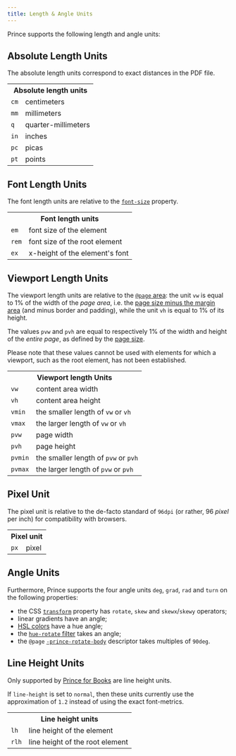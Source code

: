 ```yaml
---
title: Length & Angle Units
---
```


<link rel="preconnect" href="https://fonts.googleapis.com">
<link rel="preconnect" href="https://fonts.gstatic.com" crossorigin>
<link href="https://fonts.googleapis.com/css2?family=Lato:ital,wght@0,100;0,300;0,400;0,700;0,900;1,100;1,300;1,400;1,700;1,900&display=swap" rel="stylesheet">

<style>
.navigationSlider .slidingNav ul li:nth-child(3), .navigationSlider .slidingNav ul li:nth-child(3) > a:hover, .navigationSlider .slidingNav ul li.siteNavGroupActive > a {
    background-color: #fff;
}
.nav-site li:nth-child(3) a {
    color: #333 !important;
}
.nav-site li:nth-child(3) a:hover {
    color: #22b573 !important;;
}
</style>

Prince supports the following length and angle units:

Absolute Length Units
---------------------

The absolute length units correspond to exact distances in the PDF file.

<table class="grid">
<tr>
<th colspan="2">Absolute length units</th>
</tr>
<tr>
<td class="example"><code>cm</code></td>
<td>centimeters</td>
</tr>
<tr>
<td class="example"><code>mm</code></td>
<td>millimeters</td>
</tr>
<tr>
<td class="example"><code>q</code></td>
<td>quarter-millimeters</td>
</tr>
<tr>
<td class="example"><code>in</code></td>
<td>inches</td>
</tr>
<tr>
<td class="example"><code>pc</code></td>
<td>picas</td>
</tr>
<tr>
<td class="example"><code>pt</code></td>
<td>points</td>
</tr>
</table>

Font Length Units
-----------------

The font length units are relative to the [`font-size`](css-props.md#prop-font-size) property.

<table class="grid">
<tr>
<th colspan="2">Font length units</th>
</tr>
<tr>
<td class="example"><code>em</code></td>
<td>font size of the element</td>
</tr>
<tr>
<td class="example"><code>rem</code></td>
<td>font size of the root element</td>
</tr>
<tr>
<td class="example"><code>ex</code></td>
<td>x-height of the element's font</td>
</tr>
</table>

Viewport Length Units
---------------------

The viewport length units are relative to the [`@page` area](css-at-rules.md#at-page): the unit `vw` is equal to 1% of the width of the *page area*, i.e. the [page size minus the margin area](paged.md#page-regions) (and minus border and padding), while the unit `vh` is equal to 1% of its height.

The values `pvw` and `pvh` are equal to respectively 1% of the width and height of the *entire page*, as defined by the [page size](paged.md#page-size).

Please note that these values cannot be used with elements for which a viewport, such as the root element, has not been established.

<table class="grid">
<tr>
<th colspan="2">Viewport length Units</th>
</tr>
<tr>
<td class="example"><code>vw</code></td>
<td>content area width</td>
</tr>
<tr>
<td class="example"><code>vh</code></td>
<td>content area height</td>
</tr>
<tr>
<td class="example"><code>vmin</code></td>
<td>the smaller length of <code>vw</code> or <code>vh</code></td>
</tr>
<tr>
<td class="example"><code>vmax</code></td>
<td>the larger length of <code>vw</code> or <code>vh</code></td>
</tr>
<tr>
<td class="example"><code>pvw</code></td>
<td>page width</td>
</tr>
<tr>
<td class="example"><code>pvh</code></td>
<td>page height</td>
</tr>
<tr>
<td class="example"><code>pvmin</code></td>
<td>the smaller length of <code>pvw</code> or <code>pvh</code></td>
</tr>
<tr>
<td class="example"><code>pvmax</code></td>
<td>the larger length of <code>pvw</code> or <code>pvh</code></td>
</tr>
</table>

Pixel Unit
----------

The pixel unit is relative to the de-facto standard of `96dpi` (or rather, 96 *pixel* per inch) for compatibility with browsers.

<table class="grid">
<tr>
<th colspan="2">Pixel unit</th>
</tr>
<tr>
<td class="example"><code>px</code></td>
<td>pixel</td>
</tr>
</table>



Angle Units
-----------

Furthermore, Prince supports the four angle units `deg`, `grad`, `rad` and `turn` on the following properties:

* the CSS [`transform`](css-props.md#prop-transform) property has `rotate`, `skew` and `skewx`/`skewy` operators;
* linear gradients have an angle;
* [HSL colors](graphics.md#hsla) have a hue angle;
* the [`hue-rotate` filter](css-props.md#prop-filter) takes an angle;
* the `@page` [`-prince-rotate-body`](css-props.md#prop-prince-rotate-body) descriptor takes multiples of `90deg`.


Line Height Units
-----------------

Only supported by [Prince for Books](prince-for-books.md) are line height units.

<p class="note">
If <code>line-height</code> is set to <code>normal</code>, then these units currently
use the approximation of <code>1.2</code> instead of using the exact font-metrics.
</p>

<table class="grid">
<tr>
<th colspan="2">Line height units</th>
</tr>
<tr>
<td class="example"><code>lh</code></td>
<td>line height of the element</td>
</tr>
<tr>
<td class="example"><code>rlh</code></td>
<td>line height of the root element</td>
</tr>
</table>

